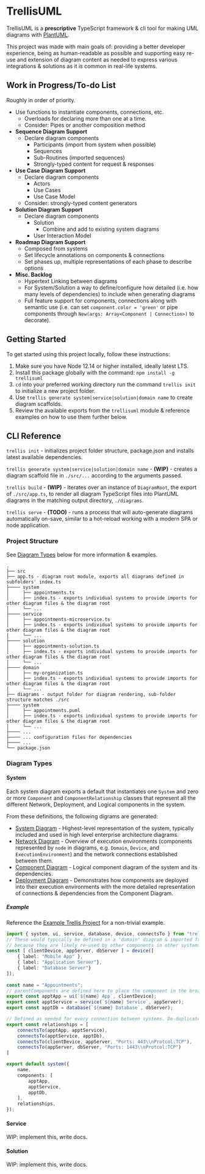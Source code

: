 # TrellisUML
TrellisUML is a **prescriptive** TypeScript framework & cli tool for making UML diagrams with [PlantUML](https://plantuml.com/). 

This project was made with main goals of: providing a better developer experience, being as human-readable as possible and supporting easy re-use and extension of diagram content as needed to express various integrations & solutions as it is common in real-life systems.

## Work in Progress/To-do List
Roughly in order of priority.

- Use functions to instantiate components, connections, etc.
  - Overloads for declaring more than one at a time.
  - Consider: Pipes or another composition method
- **Sequence Diagram Support**
  - Declare diagram components 
    - Participants (import from system when possible)
    - Sequences
    - Sub-Routines (imported sequences)
    - Strongly-typed content for request & responses
- **Use Case Diagram Support**
  - Declare diagram components
    - Actors
    - Use Cases
    - Use Case Model
  - Consider: strongly-typed content generators
- **Solution Diagram Support**
  - Declare diagram components
    - Solution
      - Combine and add to existing system diagrams
    - User Interaction Model
- **Roadmap Diagram Support**
  - Composed from systems
  - Set lifecycle annotations on components & connections
  - Set phases up, multiple representations of each phase to describe options
- **Misc. Backlog**
  - Hypertext Linking between diagrams
  - For System/Solution a way to define/configure how detailed (i.e. how many levels of dependencies) to include when generating diagrams
  - Full feature support for components, connections along with semantic use (i.e. can set `component.color = 'green'` or pipe components through `New(args: Array<Component | Connection>)` to decorate).

## Getting Started
To get started using this project locally, follow these instructions:

1. Make sure you have Node 12.14 or higher installed, ideally latest LTS.
2. Install this package globally with the command: `npm install -g trellisuml`
3. `cd` into your preferred working directory run the command `trellis init` to initialize a new project folder.
4. Use `trellis generate system|service|solution|domain name` to create diagram scaffolds.
5. Review the available exports from the `trellisuml` module & reference examples on how to use them further below.

## CLI Reference
`trellis init` - initializes project folder structure, package.json and installs latest available dependencies.

`trellis generate system|service|solution|domain name` - **(WIP)** - creates a diagram scaffold file in `./src/...` according to the arguments passed.

`trellis build` - **(WIP)** - Iterates over an instance of `DiagramRoot`, the export of `./src/app.ts`, to  render all diagram TypeScript files into PlantUML diagrams in the matching output directory, `./diagrams`.

`trellis serve` - **(TODO)** - runs a process that will auto-generate diagrams automatically on-save, similar to a hot-reload working with a modern SPA or node application.

### Project Structure
See [Diagram Types](#diagram-types) below for more information & examples.
```
.
├── src
├── app.ts - diagram root module, exports all diagrams defined in subfolders' index.ts
├──── system
│     ├── appointments.ts
│     ├── index.ts - exports individual systems to provide imports for other diagram files & the diagram root
│     └── ...
├──── service
│     ├── appointments-microservice.ts
│     ├── index.ts - exports individual systems to provide imports for other diagram files & the diagram root
│     └── ...
├──── solution
│     ├── appointments-solution.ts
│     ├── index.ts - exports individual systems to provide imports for other diagram files & the diagram root
│     └── ...
├──── domain
│     ├── my-organization.ts
│     ├── index.ts - exports individual systems to provide imports for other diagram files & the diagram root
│     └── ...
├── diagrams - output folder for diagram rendering, sub-folder structure matches ./src
├──── system
│     ├── appointments.puml
│     ├── index.ts - exports individual systems to provide imports for other diagram files & the diagram root
│     └── ...
├──── ...
├──── ... configuration files for dependencies
├──── ...
└── package.json
```

### Diagram Types

#### System
Each system diagram exports a default that instantiates one `System` and zero or more `Component` and `ComponentRelationship` classes that represent all the different Network, Deployment, and Logical components in the system. 

From these definitions, the following digrams are generated:

- [System Diagram](./readme/System%20Diagram%20Appointments.png) - Highest-level representation of the system, typically included and used in high level enterprise architecture diagrams.
- [Network Diagram](./readme/Network%20Diagram%20Appointments.png) - Overview of execution environments (components represented by `node` in diagrams, e.g. `Domain`, `Device`, and `ExecutionEnvironment`) and the network connections established between them.
- [Component Diagram](./readme/Component%20Diagram%20Appointments.png) - Logical component diagram of the system and its dependencies.
- [Deployment Diagram](./readme/Deployment%20Diagram%20Appointments.png) - Demonstrates how components are deployed into their execution environments with the more detailed representation of connections & dependencies from the Component Diagram.

##### Example
Reference the [Example Trellis Project](https://github.com/garrettsutula/example-trellis-project) for a non-trivial example.

``` TypeScript
import { system, ui, service, database, device, connectsTo } from "trellisuml";
// These would typically be defined in a "domain" diagram & imported from that diagram instead of defined here.
// because they are likely re-used by other components in other systems/solutions
const [ clientDevice, appServer, dbServer ] = device([
    { label: "Mobile App" },
    { label: "Application Server"},
    { label: "Database Server"}
]);
 
const name = "Appointments";
// parentComponents are defined here to place the component in the broader context of the systems & infrastructure.
export const apptApp = ui(`${name} App`, clientDevice); 
export const apptService = service(`${name} Service`, appServer);
export const apptDb = database(`${name} Database`, dbServer);

// Defined as needed for every connection between systems. De-duplicated when rendered as puml.
export const relationships = [
    connectsTo(apptApp, apptService),
    connectsTo(apptService, apptDb),
    connectsTo(clientDevice, appServer, "Ports: 443\\nProtcol:TCP"),
    connectsTo(appServer, dbServer, "Ports: 1443\\nProtcol:TCP")
]

export default system({
    name,
    components: [
        apptApp,
        apptService,
        apptDb,
    ],
    relationships,
});
```
#### Service
WIP: implement this, write docs.
#### Solution
WIP: implement this, write docs.